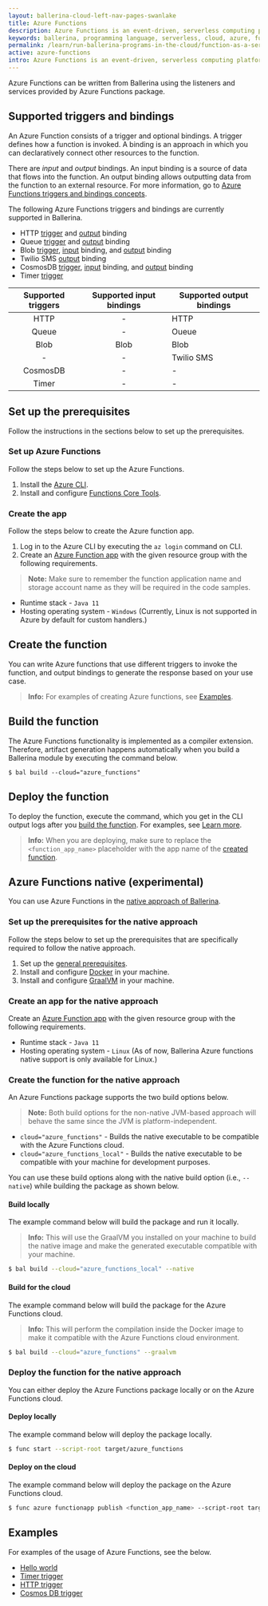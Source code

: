 ```yaml
---
layout: ballerina-cloud-left-nav-pages-swanlake
title: Azure Functions
description: Azure Functions is an event-driven, serverless computing platform. The Azure Functions extension provides the functionality to expose a Ballerina function as a serverless function in the Azure Functions platform.
keywords: ballerina, programming language, serverless, cloud, azure, functions, cloud-native
permalink: /learn/run-ballerina-programs-in-the-cloud/function-as-a-service-with-ballerina/azure-functions/
active: azure-functions
intro: Azure Functions is an event-driven, serverless computing platform. The Azure Functions extension provides the functionality to expose a Ballerina function as a serverless function in the Azure Functions platform.
---
```


Azure Functions can be written from Ballerina using the listeners and services provided by Azure Functions package. 

## Supported triggers and bindings

An Azure Function consists of a trigger and optional bindings. A trigger defines how a function is invoked. A binding is an approach in which you can declaratively connect other resources to the function. 

There are *input* and *output* bindings. An input binding is a source of data that flows into the function. An output binding allows outputting data from the function to an external resource. For more information, go to <a href="https://docs.microsoft.com/en-us/azure/azure-functions/functions-triggers-bindings" target="_blank">Azure Functions triggers and bindings concepts</a>.

The following Azure Functions triggers and bindings are currently supported in Ballerina.

- HTTP <a href="https://lib.ballerina.io/ballerinax/azure_functions/latest#HttpTrigger" target="_blank">trigger</a> and <a href="https://lib.ballerina.io/ballerinax/azure_functions/latest#HttpOutput" target="_blank">output</a> binding
- Queue <a href="https://lib.ballerina.io/ballerinax/azure_functions/latest#QueueTrigger" target="_blank">trigger</a> and <a href="https://lib.ballerina.io/ballerinax/azure_functions/latest#QueueOutput" target="_blank">output</a> binding
- Blob <a href="https://lib.ballerina.io/ballerinax/azure_functions/latest#BlobTrigger" target="_blank">trigger</a>, <a href="https://lib.ballerina.io/ballerinax/azure_functions/latest#BlobInput" target="_blank">input</a> binding, and <a href="https://lib.ballerina.io/ballerinax/azure_functions/latest#BlobOutput" target="_blank">output</a> binding
- Twilio SMS <a href="https://lib.ballerina.io/ballerinax/azure_functions/latest#TwilioSmsOutput" target="_blank">output</a> binding
- CosmosDB <a href="https://lib.ballerina.io/ballerinax/azure_functions/latest#CosmosDBTrigger" target="_blank">trigger</a>, <a href="https://lib.ballerina.io/ballerinax/azure_functions/latest#CosmosDBInput" target="_blank">input</a> binding, and <a href="https://lib.ballerina.io/ballerinax/azure_functions/latest#CosmosDBOutput" target="_blank">output</a> binding
- Timer <a href="https://lib.ballerina.io/ballerinax/azure_functions/latest#TimerTrigger" target="_blank">trigger</a>

| Supported triggers | Supported input bindings | Supported output bindings |
|:------------------:|:------------------------:|---------------------------|
|        HTTP        |             -            |            HTTP           |
|        Queue       |             -            |           Oueue           |
|        Blob        |           Blob           |            Blob           |
|          -         |             -            |         Twilio SMS        |
|      CosmosDB      |             -            |             -             |
|        Timer       |             -            |             -             |

## Set up the prerequisites

Follow the instructions in the sections below to set up the prerequisites.

### Set up Azure Functions 

Follow the steps below to set up the Azure Functions.

1. Install the <a href="https://docs.microsoft.com/en-us/cli/azure/install-azure-cli?view=azure-cli-latest" target="_blank">Azure CLI</a>.
2. Install and configure [Functions Core Tools](https://learn.microsoft.com/en-us/azure/azure-functions/functions-run-local?tabs=v4%2Clinux%2Ccsharp%2Cportal%2Cbash#install-the-azure-functions-core-tools).

### Create the app

Follow the steps below to create the Azure function app.

1. Log in to the Azure CLI by executing the `az login` command on CLI.
2. Create an <a href="https://docs.microsoft.com/en-us/azure/azure-functions/functions-create-function-app-portal" target="_blank">Azure Function app</a> with the given resource group with the following requirements.
>**Note:** Make sure to remember the function application name and storage account name as they will be required in the code samples.
   - Runtime stack - `Java 11`
   - Hosting operating system - `Windows` (Currently, Linux is not supported in Azure by default for custom handlers.)

## Create the function

You can write Azure functions that use different triggers to invoke the function, and output bindings to generate the response based on your use case. 

>**Info:** For examples of creating Azure functions, see [Examples](#examples).

## Build the function

The Azure Functions functionality is implemented as a compiler extension. Therefore, artifact generation happens automatically when you build a Ballerina module by executing the command below. 

```
$ bal build --cloud="azure_functions"
```

## Deploy the function

To deploy the function, execute the command, which you get in the CLI output logs after you [build the function](#build-the-function). For examples, see [Learn more](#learn-more).

>**Info:** When you are deploying, make sure to replace the `<function_app_name>` placeholder with the app name of the [created function](#create-the-function).


## Azure Functions native (experimental)

You can use Azure Functions in the [native approach of Ballerina](/learn/build-a-graalvm-native-executable/#pack-the-native-executable-in-a-container).

### Set up the prerequisites for the native approach

Follow the steps below to set up the prerequisites that are specifically required to follow the native approach.

1. Set up the [general prerequisites](#set-up-the-prerequisites).
2. Install and configure [Docker](https://www.docker.com/) in your machine.
3. Install and configure [GraalVM](https://www.graalvm.org/) in your machine.

### Create an app for the native approach

Create an <a href="https://docs.microsoft.com/en-us/azure/azure-functions/functions-create-function-app-portal" target="_blank">Azure Function app</a> with the given resource group with the following requirements.
   - Runtime stack - `Java 11`
   - Hosting operating system - `Linux` (As of now, Ballerina Azure functions native support is only available for Linux.)

### Create the function for the native approach

An Azure Functions package supports the two build options below.

>**Note:** Both build options for the non-native JVM-based approach will behave the same since the JVM is platform-independent.

- `cloud="azure_functions"` - Builds the native executable to be compatible with the Azure Functions cloud.
- `cloud="azure_functions_local"` - Builds the native executable to be compatible with your machine for development purposes.

You can use these build options along with the native build option (i.e., `--native`) while building the package as shown below. 

#### Build locally 

The example command below will build the package and run it locally.

>**Info:** This will use the GraalVM you installed on your machine to build the native image and make the generated executable compatible with your machine.

```bash
$ bal build --cloud="azure_functions_local" --native
```

#### Build for the cloud

The example command below will build the package for the Azure Functions cloud. 

>**Info:** This will perform the compilation inside the Docker image to make it compatible with the Azure Functions cloud environment.

```bash
$ bal build --cloud="azure_functions" --graalvm
```

### Deploy the function for the native approach

You can either deploy the Azure Functions package locally or on the Azure Functions cloud. 

#### Deploy locally

The example command below will deploy the package locally.

```bash
$ func start --script-root target/azure_functions
```

#### Deploy on the cloud

The example command below will deploy the package on the Azure Functions cloud. 

```bash
$ func azure functionapp publish <function_app_name> --script-root target/azure_functions
```

## Examples

For examples of the usage of Azure Functions, see the below.

- [Hello world](/learn/by-example/azure-functions-hello-world/)
- [Timer trigger](/learn/by-example/azure-functions-timer-trigger/)
- [HTTP trigger](/learn/by-example/azure-functions-http-trigger/)
- [Cosmos DB trigger](/learn/by-example/azure-functions-cosmosdb-trigger/)
